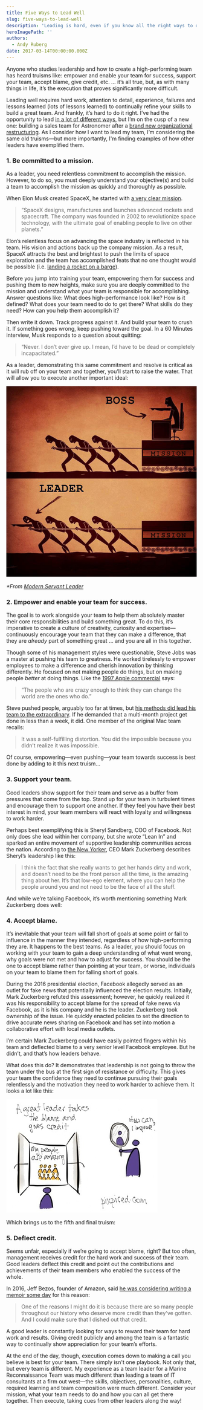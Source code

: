 ```yaml
---
title: Five Ways to Lead Well
slug: five-ways-to-lead-well
description: 'Leading is hard, even if you know all the right ways to do it. Here are five ways to lead in your organization.'
heroImagePath: ''
authors:
  - Andy Ruberg
date: 2017-03-14T00:00:00.000Z
---
```


Anyone who studies leadership and how to create a high-performing team has heard truisms like: empower and enable your team for success, support your team, accept blame, give credit, etc. … it’s all true, but, as with many things in life, it’s the execution that proves significantly more difficult.

Leading well&nbsp;requires hard work, attention to detail, experience, failures and lessons learned (lots of lessons learned) to continually refine your skills to build a great team. And frankly, it’s hard to do it right. I’ve had the opportunity to lead [in a lot of different ways](https://www.astronomer.io/blog/why-i-left-big-consulting-for-a-startup), but I’m on the cusp of a new one: building a sales team for Astronomer after a [brand new organizational restructuring](https://www.astronomer.io/blog/building-an-org-chart-that-scales). As I consider how I want to lead my team, I’m considering the same old truisms—but more importantly, I'm finding examples of how other leaders have exemplified them. &nbsp;

### 1. Be committed to a mission.

As a leader, you need relentless commitment to accomplish the mission. However, to do so, you must deeply understand your&nbsp;objective(s) and build a team to accomplish the mission as quickly and thoroughly as possible.

When Elon Musk created SpaceX, he started with [a very clear mission](https://www.spacex.com/about).

> “SpaceX designs, manufactures and launches advanced rockets and spacecraft. The company was founded in 2002 to revolutionize space technology, with the ultimate goal of enabling people to live on other planets.”

Elon’s relentless focus on advancing the space industry is reflected in his team. His vision and actions back up the company mission. As a result, SpaceX attracts the best and brightest to push the limits of space exploration and the team has accomplished feats that no one thought would be possible (i.e. [landing a rocket on a barge](https://www.youtube.com/watch?v=QygpaIJclm4)).

Before you jump into training your team, empowering them for success and pushing them to new heights, make sure you are deeply committed to the mission and understand what your team is responsible for accomplishing. Answer questions like: What does high-performance look like? How is it defined? What does your team need to do to get there? What skills do they need? How can you help them accomplish it?

Then write it down. Track progress against it. And build your team to crush it. If something goes wrong, keep pushing toward the goal. In a 60 Minutes interview, Musk&nbsp;responds to a question about quitting:

> “Never. I don’t ever give up. I mean, I’d have to be dead or completely incapacitated.”

As a leader, demonstrating this same commitment and resolve is critical as it will rub off on your team and together, you’ll start to raise the water. That will allow you to execute another important ideal:

 ![boss-vs-leader-800x800.png](../assets/boss-vs-leader-800x800.png)

_\*From [Modern Servant Leader](https://modernservantleader.com/servant-leadership/bad-boss-vs-good-leader-image/)_

### 2. Empower and enable your team for success.

The goal is to work alongside your team to help them absolutely master their core responsibilities and build something great. To do this, it’s imperative to create a culture of creativity, curiosity and expertise—continuously encourage your team that they can make a difference, that they are _already_ part of something great ... and you are all in this together._&nbsp;_

Though some of his management styles were questionable, Steve Jobs was a master at pushing his team to greatness. He worked tirelessly to empower employees to make a difference and cherish innovation by thinking differently. He focused on not making people do things, but on making people _better_ at doing things. Like the [1997 Apple commercial](https://hbr.org/2012/04/the-real-leadership-lessons-of-steve-jobs) says:

> “The people who are crazy enough to think they can change the world are the ones who do.”

Steve pushed people, arguably too far at times, but [his methods did lead his team to the extraordinary](https://hbr.org/2012/04/the-real-leadership-lessons-of-steve-jobs). If he demanded that a multi-month project get done in less than a week, it did. One member of the original Mac team recalls:

> It was a self-fulfilling distortion. You did the impossible because you didn’t realize it was impossible.

Of course, empowering—even pushing—your team towards success is best done by adding to it this next truism..._&nbsp;_

### 3. Support your team.

Good leaders show support for their team and serve as a buffer from pressures that come from the top. Stand up for your team in turbulent times and encourage them to support one another. If they feel you have their best interest in mind, your team members will react with loyalty and willingness to work harder.

Perhaps best exemplifying this is Sheryl Sandberg, COO of Facebook. Not only does she lead within her company, but she wrote “Lean In” and sparked an entire movement of supportive leadership communities across the nation. According to [the New Yorker](https://www.newyorker.com/magazine/2011/07/11/a-womans-place-ken-auletta), CEO Mark Zuckerberg describes Sheryl’s leadership like this:

> I think the fact that she really wants to get her hands dirty and work, and doesn’t need to be the front person all the time, is the amazing thing about her. It’s that low-ego element, where you can help the people around you and not need to be the face of all the stuff.

And while we’re talking Facebook, it’s worth mentioning something Mark Zuckerberg does well:

### 4. Accept blame.

It’s inevitable that your team will fall short of goals at some point or fail to influence in the manner they intended, regardless of how high-performing they are. It happens to the best teams. As a leader, you should focus on working with your team to gain a deep understanding of what went wrong, why goals were not met and how to adjust for success. You should be the one to accept blame rather than pointing at your team, or worse, individuals on your team to blame them for falling short of goals._&nbsp;_

During the 2016 presidential election, Facebook allegedly served&nbsp;as an outlet for fake news that potentially influenced the election results. Initially, Mark Zuckerberg refuted this assessment; however, he quickly realized it was his responsibility to accept blame for the spread of fake news via Facebook, as it is his company and he is the leader. Zuckerberg&nbsp;took ownership of the issue. He quickly enacted policies to set the direction to drive accurate news sharing on Facebook and has set into motion a collaborative effort with local media outlets._&nbsp;_

I’m certain Mark Zuckerberg could have easily pointed fingers within his team and deflected blame to a very senior level Facebook employee. But he didn’t, and that’s how leaders behave.

What does this do? It demonstrates that leadership is not going to throw the team under the bus at the first sign of resistance or difficulty. This&nbsp;gives your team the confidence they need to continue pursuing their goals relentlessly and the motivation they need to work harder to achieve them. It looks a lot like this: &nbsp;_&nbsp;_

_![20130507-132258.jpg](../assets/20130507-132258.jpg)_

Which brings us to the fifth and final truism:

### 5.&nbsp;Deflect credit.  

Seems unfair, especially if we’re going to accept blame, right? But too often, management receives credit for the hard work and success of their team. Good leaders deflect this credit and point out the contributions and achievements of their team members who enabled the success of the whole. _&nbsp;_

In 2016, Jeff Bezos, founder of Amazon, said [he was considering writing a memoir some day](https://www.pjstar.com/business/20160521/one-reason-why-amazon-ceo-jeff-bezos-says-he-may-want-to-write-his-own-book-amzn) for this reason:

> One of the reasons I might do it is because there are so many people throughout our history who deserve more credit than they've gotten. And I could make sure that I dished out that credit._&nbsp;_

A good leader is constantly looking for ways to reward their team for hard work and results. Giving credit publicly and among the team is a fantastic way to continually show appreciation for your team’s efforts.

At the end of the day, though, execution comes down to making a call you believe is best for your team. There simply isn't one playbook. Not only that, but every team is different. My experience as a team leader for a Marine Reconnaissance Team was much different than leading a team of IT consultants at a firm out west—the skills, objectives, personalities, culture, required learning and team composition were much different. Consider your mission, what your team needs to do and how you can all get there together. Then execute, taking cues from other leaders along the way!

